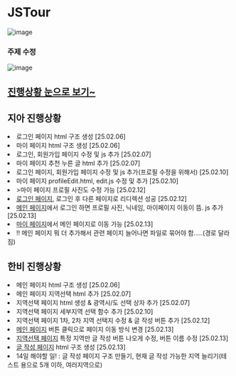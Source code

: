 # JSTour
![image](https://github.com/user-attachments/assets/eb9f5ccb-d0fc-470f-b5d4-54c5db3a09b9)
### 주제 수정
![image](https://github.com/user-attachments/assets/ced84a8e-75c8-4edb-acf8-d52315312725)


## <a href="https://ldr7xior.github.io/JSTour/" class="page">진행상황 눈으로 보기~</a>

## 지아 진행상황
<ur>
  <li>로그인 페이지 html 구조 생성 [25.02.06]</li>
  <li>마이 페이지 html 구조 생성 [25.02.06]</li>
  <li>로그인, 회원가입 페이지 수정 및 js 추가 [25.02.07]</li>
  <li>마이 페이지 추천 누른 글 html 추가 [25.02.07]</li>
  <li>로그인 페이지, 회원가입 페이지 수정 및 js 추가(프로필 수정을 위해서) [25.02.10]</li>
  <li>마이 페이지 profileEdit.html, edit.js 수정 및 추가 [25.02.10]</li>
  <li>>마이 페이지 프로필 사진도 수정 가능 [25.02.12]</li>
  <li><a href="login" class="page">로그인 페이지</a>, 로그인 후 다른 페이지로 리디렉션 성공 [25.02.12]</li>
  <li><a href="mainpage.html" class="page">메인 페이지</a>에서 로그인 하면 프로필 사진, 닉네임, 마이페이지 이동이 뜸. js 추가[25.02.13]</li>
  <li><a href="myPage" class="page">마이 페이지</a>에서 메인 페이지로 이동 가능 [25.02.13]</li>
  <li> !! 메인 페이지 뭐 더 추가해서 관련 페이지 늘어나면 파일로 묶어야 함.....(경로 달라짐)</li>
</ur>

## 한비 진행상황
<ur>
  <li>메인 페이지 html 구조 생성 [25.02.06]</li>
  <li>메인 페이지 지역선택 html 추가 [25.02.07]</li>
  <li>지역선택 페이지 html 생성 & 광역시/도 선택 상자 추가 [25.02.07]</li>
  <li>지역선택 페이지 세부지역 선택 함수 추가 [25.02.10]</li>
  <li>지역선택 페이지 1차, 2차 지역 선택지 수정 & 글 작성 버튼 추가 [25.02.12]</li>
  <li><a href="mainpage.html" class="page">메인 페이지</a> 버튼 클릭으로 페이지 이동 방식 변경 [25.02.13]</li>
  <li><a href="Local" class="page">지역선택 페이지</a> 특정 지역만 글 작성 버튼 나오게 수정, 버튼 이름 수정 [25.02.13]</li>
  <li><a href="Writing" class="page">글 작성 페이지</a> html 구조 생성 [25.02.13]</li>
  <li>14일 해야할 일! : 글 작성 페이지 구조 만들기, 현재 글 작성 가능한 지역 늘리기(테스트 용으로 5개 이하, 여러지역으로)</li>
</ur>
